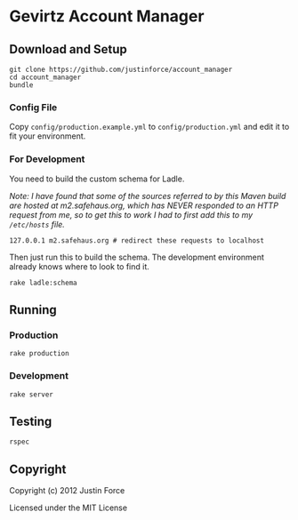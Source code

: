 # Gevirtz Account Manager #

## Download and Setup ##

    git clone https://github.com/justinforce/account_manager
    cd account_manager
    bundle

### Config File ###

Copy `config/production.example.yml` to `config/production.yml` and edit it to
fit your environment.

### For Development ###

You need to build the custom schema for Ladle.

_Note: I have found that some of the sources referred to by this Maven
build are hosted at m2.safehaus.org, which has NEVER responded to an
HTTP request from me, so to get this to work I had to first add this to
my `/etc/hosts` file._

    127.0.0.1 m2.safehaus.org # redirect these requests to localhost

Then just run this to build the schema. The development environment already
knows where to look to find it.

    rake ladle:schema

## Running ##

### Production ###

    rake production

### Development ###

    rake server

## Testing ##

    rspec

## Copyright ##

Copyright (c) 2012 Justin Force

Licensed under the MIT License
